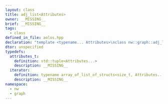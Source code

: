 ```yaml
---
layout: class
title: adj_list<Attributes>
owner: __MISSING__
brief: __MISSING__
tags:
  - class
defined_in_file: aolos.hpp
declaration: "template <typename... Attributes>\nclass nw::graph::adj_list;"
dtor: unspecified
typedefs:
  attributes_t:
    definition: std::tuple<Attributes...>
    description: __MISSING__
  iterator:
    definition: typename array_of_list_of_structs<size_t, Attributes...>::outer_iterator
    description: __MISSING__
namespace:
  - nw
  - graph
---
```


